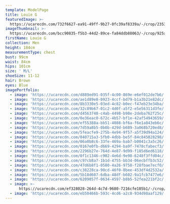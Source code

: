 ```yaml
---
template: ModelPage
title: Louie G
featuredImage: >-
  https://ucarecdn.com/732f6627-ea91-49ff-9b27-0fc39af8339a/-/crop/2353x1292/0,0/-/preview/
imageThumbnail: >-
  https://ucarecdn.com/bcc90835-f5b3-44d2-89ce-fa84ddb88063/-/crop/925x1353/361,162/-/preview/
firstName: Louie G
collection: Men
height: 184cm
measurementType: chest
bust: 99cm
waist: 84cm
hips: 101cm
size: ' M/L'
shoeSize: 11-12
hair: Brown
eyes: Blue
imagePortfolio:
  - image: 'https://ucarecdn.com/d889ed91-035f-4c00-869e-e6ef012de7b6/'
  - image: 'https://ucarecdn.com/ae1d89e8-0923-4ccf-bd79-b1a3b21e82dc/'
  - image: 'https://ucarecdn.com/8b3330e5-03ed-4c82-b0ec-f47eb23e34ba/'
  - image: 'https://ucarecdn.com/32c89b67-01c2-4d0f-a5f2-e5e56311d3fe/'
  - image: 'https://ucarecdn.com/d4563748-c4ab-4498-b98e-2deba762f25c/'
  - image: 'https://ucarecdn.com/0e36eac0-672c-4b57-bf1e-42af54943659/'
  - image: 'https://ucarecdn.com/ef55388a-bb51-4088-bf6a-f6e1a843eb6c/'
  - image: 'https://ucarecdn.com/7d59a8b5-0b0b-429d-b689-3a068b720ed8/'
  - image: 'https://ucarecdn.com/5feacfe9-275b-4e94-9f57-a5f39d94a124/'
  - image: 'https://ucarecdn.com/040715a3-5fb0-4dbb-be5f-84c845828298/'
  - image: 'https://ucarecdn.com/06a0b8c6-33fe-469a-bab7-b0041c3a5c26/'
  - image: 'https://ucarecdn.com/0167e0fb-d669-4294-ba9f-7478cfabecf3/'
  - image: 'https://ucarecdn.com/2296b27e-764d-4e87-9d99-f185d6ed6118/'
  - image: 'https://ucarecdn.com/0f1c1346-c902-4e6d-9e98-6248f3ffd04c/'
  - image: 'https://ucarecdn.com/c97cb8a7-1b1d-4755-bb34-06ecbffb3c52/'
  - image: 'https://ucarecdn.com/47d6b8f1-0580-4a26-9758-f28fbae7ecf0/'
  - image: 'https://ucarecdn.com/c38228ca-90cd-46f0-8bee-453df4d2532a/'
  - image: 'https://ucarecdn.com/5b18d607-6dba-48df-b602-9a1fcb7477e6/'
  - image: 'https://ucarecdn.com/6209857f-0634-4597-b8b5-52fea221bf2c/'
  - image: >-
      https://ucarecdn.com/ef328028-264d-4c7d-9680-7216cfe105b1/-/crop/927x328/57,0/-/preview/
  - image: 'https://ucarecdn.com/eb50466b-593c-4cd6-a2c8-934d98aaf129/'
---
```


